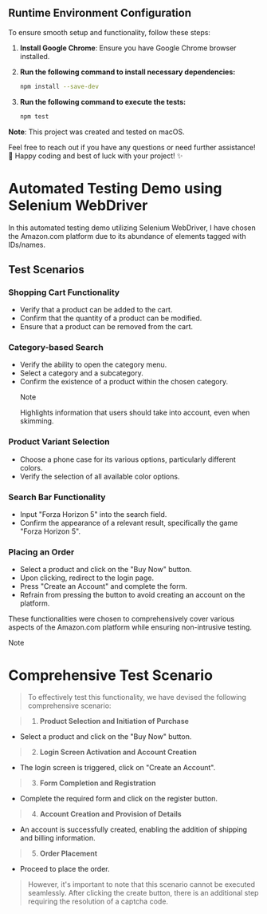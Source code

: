 ## Runtime Environment Configuration

To ensure smooth setup and functionality, follow these steps:

1. **Install Google Chrome**: Ensure you have Google Chrome browser installed.

2. **Run the following command to install necessary dependencies:**

   ```bash
   npm install --save-dev
   ```

3. **Run the following command to execute the tests:**

   ```bash
   npm test
   ```

**Note**: This project was created and tested on macOS.

Feel free to reach out if you have any questions or need further assistance! 🚀 Happy coding and best of luck with your project! ✨

# Automated Testing Demo using Selenium WebDriver

In this automated testing demo utilizing Selenium WebDriver, I have chosen the Amazon.com platform due to its abundance of elements tagged with IDs/names.

## Test Scenarios

### Shopping Cart Functionality

- Verify that a product can be added to the cart.
- Confirm that the quantity of a product can be modified.
- Ensure that a product can be removed from the cart.

### Category-based Search

- Verify the ability to open the category menu.
- Select a category and a subcategory.
- Confirm the existence of a product within the chosen category.
  > [!NOTE]
  > Highlights information that users should take into account, even when skimming.

### Product Variant Selection

- Choose a phone case for its various options, particularly different colors.
- Verify the selection of all available color options.

### Search Bar Functionality

- Input "Forza Horizon 5" into the search field.
- Confirm the appearance of a relevant result, specifically the game "Forza Horizon 5".

### Placing an Order

- Select a product and click on the "Buy Now" button.
- Upon clicking, redirect to the login page.
- Press "Create an Account" and complete the form.
- Refrain from pressing the button to avoid creating an account on the platform.

These functionalities were chosen to comprehensively cover various aspects of the Amazon.com platform while ensuring non-intrusive testing.

> [!NOTE]
>
> # Comprehensive Test Scenario

> To effectively test this functionality, we have devised the following comprehensive scenario:

> 1.  **Product Selection and Initiation of Purchase**

- Select a product and click on the "Buy Now" button.

> 2.  **Login Screen Activation and Account Creation**

- The login screen is triggered, click on "Create an Account".

> 3.  **Form Completion and Registration**

- Complete the required form and click on the register button.

> 4.  **Account Creation and Provision of Details**

- An account is successfully created, enabling the addition of shipping and billing information.

> 5.  **Order Placement**

- Proceed to place the order.

> However, it's important to note that this scenario cannot be executed seamlessly. After clicking the create button, there is an additional step requiring the resolution of a captcha code.

